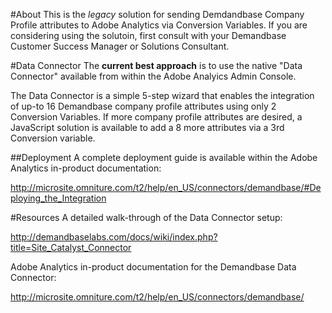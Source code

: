 #About
This is the *legacy* solution for sending Demdandbase Company Profile attributes to Adobe Analytics via Conversion Variables.
If you are considering using the solutoin, first consult with your Demandbase Customer Success Manager or Solutions Consultant.

#Data Connector
The **current best approach** is to use the native "Data Connector" available from within the Adobe Analyics Admin Console.

The Data Connector is a simple 5-step wizard that enables the integration of up-to 16 Demandbase company profile attributes using only 2 Conversion Variables.
If more company profile attributes are desired, a JavaScript solution is available to add a 8 more attributes via a 3rd Conversion variable.

##Deployment
A complete deployment guide is available within the Adobe Analytics in-product documentation:

http://microsite.omniture.com/t2/help/en_US/connectors/demandbase/#Deploying_the_Integration

#Resources
A detailed walk-through of the Data Connector setup:

http://demandbaselabs.com/docs/wiki/index.php?title=Site_Catalyst_Connector

Adobe Analytics in-product documentation for the Demandbase Data Connector:

http://microsite.omniture.com/t2/help/en_US/connectors/demandbase/


